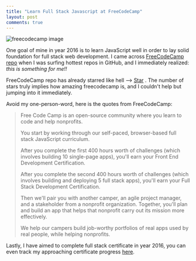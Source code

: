 ```yaml
---
title: "Learn Full Stack Javascript at FreeCodeCamp"
layout: post
comments: true
---
```



![freecodecamp image](//i.imgur.com/oX9vfkU.png "Free Code Camp")

One goal of mine in year 2016 is to learn JavaScript well in order to lay solid foundation for full stack web development. I came across [FreeCodeCamp repo](https://github.com/FreeCodeCamp/FreeCodeCamp) when I was surfing hottest repos in GitHub, and I immediately realized: *this is something for me!!*

FreeCodeCamp repo has already starred like hell -->    <a class="github-button" href="https://github.com/FreeCodeCamp/FreeCodeCamp" data-icon="octicon-star" data-style="mega" data-count-href="/FreeCodeCamp/FreeCodeCamp/stargazers" data-count-api="/repos/FreeCodeCamp/FreeCodeCamp#stargazers_count" data-count-aria-label="# stargazers on GitHub" aria-label="Star FreeCodeCamp/FreeCodeCamp on GitHub">Star</a>
. The number of stars truly implies how amazing freecodecamp is, and I couldn't help but jumping into it immediately.



Avoid my one-person-word, here is the quotes from FreeCodeCamp:

>Free Code Camp is an open-source community where you learn to code and help nonprofits.
>
>You start by working through our self-paced, browser-based full stack JavaScript curriculum.
>
>After you complete the first 400 hours worth of challenges (which involves building 10 single-page apps), you'll earn your Front End Development Certification.
>
>After you complete the second 400 hours worth of challenges (which involves building and deploying 5 full stack apps), you'll earn your Full Stack Development Certification.
>
>Then we'll pair you with another camper, an agile project manager, and a stakeholder from a nonprofit organization. Together, you'll plan and build an app that helps that nonprofit carry out its mission more effectively.
>
>We help our campers build job-worthy portfolios of real apps used by real people, while helping nonprofits.

Lastly, I have aimed to complete full stack certificate in year 2016, you can even track my approaching certificate progress [here](http://www.freecodecamp.com/fcc7aab8b44).

<script async defer id="github-bjs" src="//buttons.github.io/buttons.js"></script>
